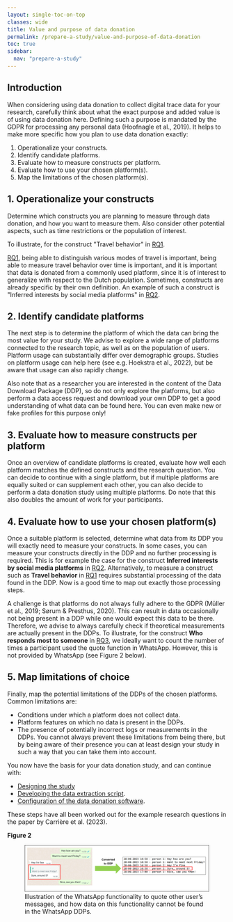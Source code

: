 ```yaml
---
layout: single-toc-on-top
classes: wide
title: Value and purpose of data donation
permalink: /prepare-a-study/value-and-purpose-of-data-donation
toc: true
sidebar:
  nav: "prepare-a-study"
---
```


## Introduction

 When considering using data donation to collect digital trace data for your research, carefully think about what the exact purpose and added value is of using data donation here. Defining such a purpose is mandated by the GDPR for processing any personal data (Hoofnagle et al., 2019). It helps to make more specific how you plan to use data donation exactly:

1. Operationalize your constructs.
2. Identify candidate platforms.
3. Evaluate how to measure constructs per platform.
4. Evaluate how to use your chosen platform(s). 
5. Map the limitations of the chosen platform(s). 


## 1. Operationalize your constructs

Determine which constructs you are planning to measure through data donation, and how you want to measure them. Also consider other potential aspects, such as time restrictions or the population of interest. 

To illustrate, for the construct "Travel behavior" in [RQ1](/prepare-a-study/workflow#Illustrative-research-questions).

[RQ1](/prepare-a-study/workflow#illustrative-research-questions), being able to distinguish various modes of travel is important, being able to measure travel behavior over time is important, and it is important that data is donated from a commonly used platform, since it is of interest to generalize with respect to the Dutch population. Sometimes, constructs are already specific by their own definition. An example of such a construct is "Inferred interests by social media platforms" in [RQ2](/prepare-a-study/workflow#illustrative-research-questions). 

## 2. Identify candidate platforms

The next step is to determine the platform of which the data can bring the most value for your study. We advise to explore a wide range of platforms connected to the research topic, as well as on the population of users. Platform usage can substantially differ over demographic groups. Studies on platform usage can help here (see e.g. Hoekstra et al., 2022), but be aware that usage can also rapidly change.

Also note that as a researcher you are interested in the content of the Data Download Package (DDP), so do not only explore the platforms, but also perform a data access request and download your own DDP to get a good understanding of what data can be found here. You can even make new or fake profiles for this purpose only! 

## 3. Evaluate how to measure constructs per platform

Once an overview of candidate platforms is created, evaluate how well each platform matches the defined constructs and the research question. You can decide to continue with a single platform, but if multiple platforms are equally suited or can supplement each other, you can also decide to perform a data donation study using multiple platforms. Do note that this also doubles the amount of work for your participants.

## 4. Evaluate how to use your chosen platform(s) 

Once a suitable platform is selected, determine what data from its DDP you will exactly need to measure your constructs. In some cases, you can measure your constructs directly in the DDP and no further processing is required. This is for example the case for the construct **Inferred interests by social media platforms** in [RQ2](/prepare-a-study/workflow#illustrative-research-questions). Alternatively, to measure a construct such as **Travel behavior** in [RQ1](/prepare-a-study/workflow#illustrative-research-questions) requires substantial processing of the data found in the DDP. Now is a good time to map out exactly those processing steps. 

A challenge is that platforms do not always fully adhere to the GDPR (Müller et al., 2019; Sørum & Presthus, 2020). This can result in data occasionally not being present in a DDP while one would expect this data to be there. Therefore, we advise to always carefully check if theoretical measurements are actually present in the DDPs. To illustrate, for the construct **Who responds most to someone** in [RQ3](/prepare-a-study/workflow/#illustrative-research-questions), we ideally want to count the number of times a participant used the quote function in WhatsApp. However, this is not provided by WhatsApp (see Figure 2 below).

## 5. Map limitations of choice

Finally, map the potential limitations of the DDPs of the chosen platforms. Common limitations are: 
   - Conditions under which a platform does not collect data.
   - Platform features on which no data is present in the DDPs.
   - The presence of potentially incorrect logs or measurements in the DDPs. 
You cannot always prevent these limitations from being there, but by being aware of their presence you can at least design your study in such a way that you can take them into account. 

You now have the basis for your data donation study, and can continue with: 
  - [Designing the study](/prepare-a-study/study-design/)
  - [Developing the data extraction script](/prepare-a-study/local-extraction#Building-the-script).
  - [Configuration of the data donation software](/prepare-a-study/configuring-the-software/).  

These steps have all been worked out for the example research questions in the paper by Carrière et al. (2023). 

**Figure 2**
<figure>
  <img src="/assets/images/about/WhatsApp_quoting_figure_v2.png" alt="Alt Text">
  <figcaption>Illustration of the WhatsApp functionality to quote other user’s messages, and how data on this functionality cannot be found in the WhatsApp DDPs.</figcaption>
</figure>
